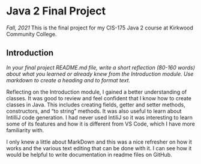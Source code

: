 # Java 2 Final Project
*Fall, 2021*
This is the final project for my CIS-175 Java 2 course at Kirkwood Community College.

## Introduction
*In your final project README.md file, write a short reflection (80-160 words) about what you learned or already knew from the Introduction module. Use markdown to create a heading and to format text.*

Reflecting on the Introduction module, I gained a better understanding of classes. It was good to review and feel confident that I know how to create classes in Java. This includes creating fields, getter and setter methods, constructors, and “to string” methods. It was also useful to learn about IntilliJ code generation. I had never used IntiliJ so it was interesting to learn some of its features and how it is different from VS Code, which I have more familiarity with.

I only knew a little about MarkDown and this was a nice refresher on how it works and the various text editing that can be done with it. I can see how it would be helpful to write documentation in readme files on GitHub.




